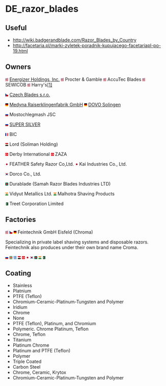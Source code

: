 # DE_razor_blades

## Useful
- <http://wiki.badgerandblade.com/Razor_Blades_by_Country>
- <http://facetaria.pl/marki-zyletek-poradnik-kupujacego-facetariapl-po-19.html>

## Owners
![US](https://raw.githubusercontent.com/octos/fla9s/master/countries/us.png)
[Energizer Holdings, Inc.](http://www.energizerholdings.com/en/Pages/homepage.aspx)
![US](https://raw.githubusercontent.com/octos/fla9s/master/countries/us.png)
Procter & Gamble
![US](https://raw.githubusercontent.com/octos/fla9s/master/countries/us.png)
AccuTec Blades
![US](https://raw.githubusercontent.com/octos/fla9s/master/countries/us.png)
SEWICOB
![US](https://raw.githubusercontent.com/octos/fla9s/master/countries/us.png)
Harry's[[1]](http://techcrunch.com/2014/01/22/10-month-old-harrys-lands-122-5m-buys-93-year-old-factory-to-go-toe-to-toe-with-gillette-and-schick/)

![CZ](https://raw.githubusercontent.com/octos/fla9s/master/countries/cz.png)
[Czech Blades s.r.o.](http://www.czechblades.cz/en/)

![DE](https://raw.githubusercontent.com/octos/fla9s/master/countries/de.png)
[Medyna Raiserklingenfabrik GmbH](http://www.medyna.de/produkte.0.html)
![DE](https://raw.githubusercontent.com/octos/fla9s/master/countries/de.png)
[DOVO Solingen](http://www.merkur-razors.com/kontakt_en.html)

![RU](https://raw.githubusercontent.com/octos/fla9s/master/countries/ru.png)
Mostochlegmash JSC

![SR](https://raw.githubusercontent.com/octos/fla9s/master/countries/ru.png)
[SUPER SILVER](http://super-silver.com/proizvodi/)

![FR](https://raw.githubusercontent.com/octos/fla9s/master/countries/fr.png)
BIC

![EG](https://raw.githubusercontent.com/octos/fla9s/master/countries/eg.png)
Lord (Soliman Holding)

![TR](https://raw.githubusercontent.com/octos/fla9s/master/countries/tr.png)
Derby International
![TR](https://raw.githubusercontent.com/octos/fla9s/master/countries/tr.png)
ZAZA

![JP](https://raw.githubusercontent.com/octos/fla9s/master/countries/jp.png)
FEATHER Safety Razor Co,Ltd.
![JP](https://raw.githubusercontent.com/octos/fla9s/master/countries/jp.png)
Kai Industries Co., Ltd.

![KR](https://raw.githubusercontent.com/octos/fla9s/master/countries/kr.png)
Dorco Co., Ltd.

![BD](https://raw.githubusercontent.com/octos/fla9s/master/countries/bd.png)
Durablade (Samah Razor Blades Industries LTD)

![IN](https://raw.githubusercontent.com/octos/fla9s/master/countries/in.png)
Vidyut Metallics Ltd.
![IN](https://raw.githubusercontent.com/octos/fla9s/master/countries/in.png)
Malhotra Shaving Products

![PK](https://raw.githubusercontent.com/octos/fla9s/master/countries/pk.png)
Treet Corporation Limited

## Factories
![US](https://raw.githubusercontent.com/octos/fla9s/master/countries/us.png)
![CZ](https://raw.githubusercontent.com/octos/fla9s/master/countries/cz.png)
![DE](https://raw.githubusercontent.com/octos/fla9s/master/countries/de.png)
Feintechnik GmbH Eisfeld (Chroma)

Specializing in private label shaving systems and disposable razors. Feintechnik also produces under their own brand name Croma.

![RU](https://raw.githubusercontent.com/octos/fla9s/master/countries/ru.png)
![SR](https://raw.githubusercontent.com/octos/fla9s/master/countries/sr.png)
![GR](https://raw.githubusercontent.com/octos/fla9s/master/countries/gr.png)
![EG](https://raw.githubusercontent.com/octos/fla9s/master/countries/eg.png)
![TR](https://raw.githubusercontent.com/octos/fla9s/master/countries/tr.png)
![JP](https://raw.githubusercontent.com/octos/fla9s/master/countries/jp.png)
![KR](https://raw.githubusercontent.com/octos/fla9s/master/countries/kr.png)
![BD](https://raw.githubusercontent.com/octos/fla9s/master/countries/bd.png)
![IN](https://raw.githubusercontent.com/octos/fla9s/master/countries/in.png)
![PK](https://raw.githubusercontent.com/octos/fla9s/master/countries/pk.png)

## Coating
- Stainless
- Platnium
- PTFE (Teflon)
- Chromium-Ceramic-Platinum-Tungsten and Polymer
- Iridium
- Chrome
- None
- PTFE (Teflon), Platinum, and Chromium
- Polymeric. Chrome Platinum, Teflon
- Chrome, Teflon
- Titanium
- Platinum Chrome
- Platinum and PTFE (Teflon)
- Polymer
- Triple Coated
- Carbon Steel
- Chrome, Ceramic, Krytox
- Chromium-Ceramic-Platinum-Tungsten and Polymer

